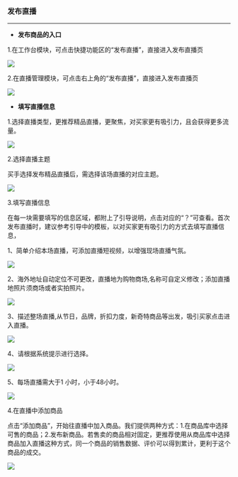 ### 发布直播
---

* **发布商品的入口**

1.在工作台模块，可点击快捷功能区的“发布直播”，直接进入发布直播页


![](/sellerapp/images/app-liveshow1.png)


2.在直播管理模块，可点击右上角的“发布直播”，直接进入发布直播页

![](/sellerapp/images/app-liveshow2.png)


* **填写直播信息**

1.选择直播类型，更推荐精品直播，更聚焦，对买家更有吸引力，且会获得更多流量。


![](/sellerapp/images/app-liveshow3.png)





2.选择直播主题

买手选择发布精品直播后，需选择该场直播的对应主题。

![](/sellerapp/images/app-liveshow4.png)


3.填写直播信息

在每一块需要填写的信息区域，都附上了引导说明，点击对应的“？”可查看。首次发布直播时，建议参考引导中的模板，以对买家更有吸引力的方式去填写直播信息，

1、简单介绍本场直播，可添加直播短视频，以增强现场直播气氛。

![](/sellerapp/images/cjzb_3.jpg)

2、海外地址自动定位不可更改，直播地为购物商场,名称可自定义修改；添加直播地照片须商场或者实拍照片。

![](/sellerapp/images/cjzb_4.png)

3、描述整场直播,从节日，品牌，折扣力度，新奇特商品等出发，吸引买家点击进入直播。

![](/sellerapp/images/cjzb_5.jpg)

4、请根据系统提示进行选择。

![](/sellerapp/images/cjzb_6.jpg)

5、每场直播需大于1 小时，小于48小时。

![](/sellerapp/images/cjzb_7.png)

  
4.在直播中添加商品

点击“添加商品”，开始往直播中加入商品。我们提供两种方式：1.在商品库中选择可售的商品；2.发布新商品。若售卖的商品相对固定，更推荐使用从商品库中选择商品加入直播这种方式，同一个商品的销售数据、评价可以得到累计，更利于这个商品的成交。

![](/sellerapp/images/app-liveshow5.png)








